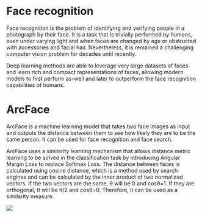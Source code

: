 # Face recognition

Face recognition is the problem of identifying and verifying people in a photograph by their face.
It is a task that is trivially performed by humans, even under varying light and when faces are changed by age or obstructed with accessories and facial hair. Nevertheless, it is remained a challenging computer vision problem for decades until recently.

Deep learning methods are able to leverage very large datasets of faces and learn rich and compact representations of faces, allowing modern models to first perform as-well and later to outperform the face recognition capabilities of humans.

# ArcFace

ArcFace is a machine learning model that takes two face images as input and outputs the distance between them to see how likely they are to be the same person. It can be used for face recognition and face search.

ArcFace uses a similarity learning mechanism that allows distance metric learning to be solved in the classification task by introducing Angular Margin Loss to replace Softmax Loss.
The distance between faces is calculated using cosine distance, which is a method used by search engines and can be calculated by the inner product of two normalized vectors. If the two vectors are the same, θ will be 0 and cosθ=1. If they are orthogonal, θ will be π/2 and cosθ=0. Therefore, it can be used as a similarity measure.

![](https://miro.medium.com/max/578/1*r3J_GrPCAcc0xs-mE2UQ1w.png)


